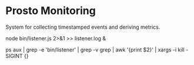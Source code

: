 Prosto Monitoring
==========

System for collecting timestamped events and deriving metrics.

node bin/listener.js 2>&1 >> listener.log &

ps aux | grep -e 'bin/listener' | grep -v grep | awk '{print $2}' | xargs -i kill -SIGINT {}